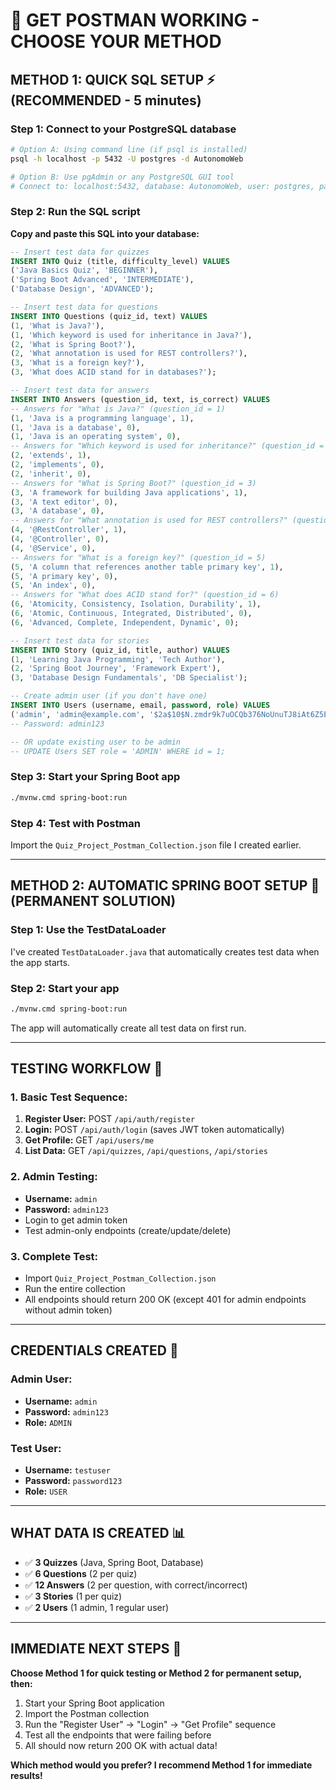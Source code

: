 # 🚀 **GET POSTMAN WORKING - CHOOSE YOUR METHOD**

## **METHOD 1: QUICK SQL SETUP** ⚡ (RECOMMENDED - 5 minutes)

### **Step 1: Connect to your PostgreSQL database**
```bash
# Option A: Using command line (if psql is installed)
psql -h localhost -p 5432 -U postgres -d AutonomoWeb

# Option B: Use pgAdmin or any PostgreSQL GUI tool
# Connect to: localhost:5432, database: AutonomoWeb, user: postgres, password: 1234
```

### **Step 2: Run the SQL script**
**Copy and paste this SQL into your database:**
```sql
-- Insert test data for quizzes
INSERT INTO Quiz (title, difficulty_level) VALUES 
('Java Basics Quiz', 'BEGINNER'),
('Spring Boot Advanced', 'INTERMEDIATE'), 
('Database Design', 'ADVANCED');

-- Insert test data for questions
INSERT INTO Questions (quiz_id, text) VALUES 
(1, 'What is Java?'),
(1, 'Which keyword is used for inheritance in Java?'),
(2, 'What is Spring Boot?'),
(2, 'What annotation is used for REST controllers?'),
(3, 'What is a foreign key?'),
(3, 'What does ACID stand for in databases?');

-- Insert test data for answers
INSERT INTO Answers (question_id, text, is_correct) VALUES 
-- Answers for "What is Java?" (question_id = 1)
(1, 'Java is a programming language', 1),
(1, 'Java is a database', 0),
(1, 'Java is an operating system', 0),
-- Answers for "Which keyword is used for inheritance?" (question_id = 2)  
(2, 'extends', 1),
(2, 'implements', 0),
(2, 'inherit', 0),
-- Answers for "What is Spring Boot?" (question_id = 3)
(3, 'A framework for building Java applications', 1),
(3, 'A text editor', 0),
(3, 'A database', 0),
-- Answers for "What annotation is used for REST controllers?" (question_id = 4)
(4, '@RestController', 1),
(4, '@Controller', 0),
(4, '@Service', 0),
-- Answers for "What is a foreign key?" (question_id = 5)
(5, 'A column that references another table primary key', 1),
(5, 'A primary key', 0),
(5, 'An index', 0),
-- Answers for "What does ACID stand for?" (question_id = 6)
(6, 'Atomicity, Consistency, Isolation, Durability', 1),
(6, 'Atomic, Continuous, Integrated, Distributed', 0),
(6, 'Advanced, Complete, Independent, Dynamic', 0);

-- Insert test data for stories
INSERT INTO Story (quiz_id, title, author) VALUES 
(1, 'Learning Java Programming', 'Tech Author'),
(2, 'Spring Boot Journey', 'Framework Expert'),
(3, 'Database Design Fundamentals', 'DB Specialist');

-- Create admin user (if you don't have one)
INSERT INTO Users (username, email, password, role) VALUES 
('admin', 'admin@example.com', '$2a$10$N.zmdr9k7uOCQb376NoUnuTJ8iAt6Z5EHsM8lIdtRj0gg7jfWCCtK', 'ADMIN');
-- Password: admin123

-- OR update existing user to be admin
-- UPDATE Users SET role = 'ADMIN' WHERE id = 1;
```

### **Step 3: Start your Spring Boot app**
```bash
./mvnw.cmd spring-boot:run
```

### **Step 4: Test with Postman**
Import the `Quiz_Project_Postman_Collection.json` file I created earlier.

---

## **METHOD 2: AUTOMATIC SPRING BOOT SETUP** 🔄 (PERMANENT SOLUTION)

### **Step 1: Use the TestDataLoader**
I've created `TestDataLoader.java` that automatically creates test data when the app starts.

### **Step 2: Start your app**
```bash
./mvnw.cmd spring-boot:run
```
The app will automatically create all test data on first run.

---

## **TESTING WORKFLOW** 🧪

### **1. Basic Test Sequence:**
1. **Register User:** POST `/api/auth/register`
2. **Login:** POST `/api/auth/login` (saves JWT token automatically)
3. **Get Profile:** GET `/api/users/me`
4. **List Data:** GET `/api/quizzes`, `/api/questions`, `/api/stories`

### **2. Admin Testing:**
- **Username:** `admin`
- **Password:** `admin123`
- Login to get admin token
- Test admin-only endpoints (create/update/delete)

### **3. Complete Test:**
- Import `Quiz_Project_Postman_Collection.json`
- Run the entire collection
- All endpoints should return 200 OK (except 401 for admin endpoints without admin token)

---

## **CREDENTIALS CREATED** 🔑

### **Admin User:**
- **Username:** `admin`
- **Password:** `admin123`
- **Role:** `ADMIN`

### **Test User:**
- **Username:** `testuser` 
- **Password:** `password123`
- **Role:** `USER`

---

## **WHAT DATA IS CREATED** 📊

- ✅ **3 Quizzes** (Java, Spring Boot, Database)
- ✅ **6 Questions** (2 per quiz)
- ✅ **12 Answers** (2 per question, with correct/incorrect)
- ✅ **3 Stories** (1 per quiz)
- ✅ **2 Users** (1 admin, 1 regular user)

---

## **IMMEDIATE NEXT STEPS** 🎯

**Choose Method 1 for quick testing or Method 2 for permanent setup, then:**

1. Start your Spring Boot application
2. Import the Postman collection
3. Run the "Register User" → "Login" → "Get Profile" sequence
4. Test all the endpoints that were failing before
5. All should now return 200 OK with actual data!

**Which method would you prefer? I recommend Method 1 for immediate results!**

